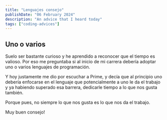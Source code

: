 ```yaml
---
title: "Lenguajes consejo"
publishDate: "06 February 2024"
description: "An advice that I heard today"
tags: ["coding-advices"]
---
```


## Uno o varios

Suelo ser bastante curioso y he aprendido a reconocer que el tiempo es valioso.
Por eso me preguntaba si al inicio de mi carrera debería adoptar uno o varios lenguajes
de programación.

Y hoy justamente me dio por escuchar a Prime, y decía que 
al principio uno debería enfocarse en el lenguaje que potencialmente a uno le da el
trabajo y ya habiendo superado esa barrera, dedicarle tiempo a lo que nos gusta también.

Porque pues, no siempre lo que nos gusta es lo que nos da el trabajo.

Muy buen consejo!
